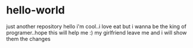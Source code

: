 # hello-world
just another repository
hello
i'm cool..i love eat but i wanna be the king of programer..hope this will help me :)
my girlfriend leave me and i will show them the changes
